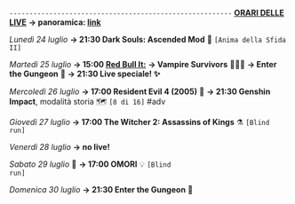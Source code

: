 <code>--------------------------------------------------------</code>
<b><u>ORARI DELLE LIVE</u></b>
<b>→ panoramica: <a href="https://trello.com/b/iKwdSGf3/sabaku">link</a></b>

<i>Lunedì 24 luglio</i>
<b>→ 21:30 Dark Souls: Ascended Mod</b> 🔮 <code>[Anima della Sfida II]</code>

<i>Martedì 25 luglio</i>
<b>→ 15:00 <a href="https://www.twitch.tv/redbullit"> Red Bull It:</a></b>
<b>→ Vampire Survivors</b> 🧛🏽‍♂️
<b>→ Enter the Gungeon</b> 🔫
<b>→ 21:30 Live speciale! ✨</b>

<i>Mercoledì 26 luglio</i>
<b>→ 17:00 Resident Evil 4 (2005)</b> 🧿
<b>→ 21:30 Genshin Impact</b>, modalità storia 🗺️ <code>[8 di 16]</code> #adv

<i>Giovedì 27 luglio</i> 
<b>→ 17:00 The Witcher 2: Assassins of Kings</b> ⚗️ <code>[Blind run]</code>

<i>Venerdì 28 luglio</i>
<b>→ no live!</b>

<i>Sabato 29 luglio</i> 🎂
<b>→ 17:00 OMORI</b> 💡 <code>[Blind run]</code>

<i>Domenica 30 luglio</i>
<b>→ 21:30 Enter the Gungeon</b> 🔫

